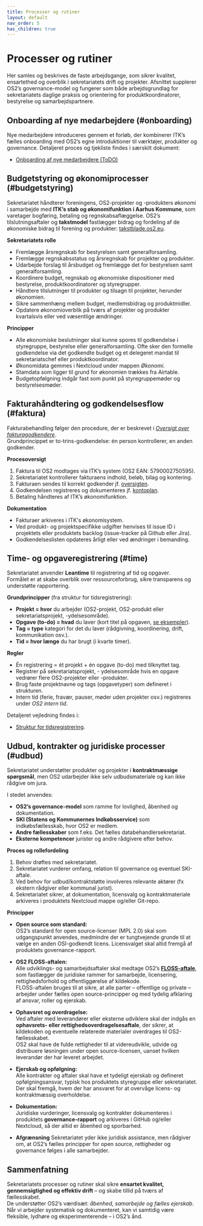 ```yaml
---
title: Processer og rutiner
layout: default
nav_order: 5
has_children: true
---
```


# Processer og rutiner  
Her samles og beskrives de faste arbejdsgange, som sikrer kvalitet, ensartethed og overblik i sekretariatets drift og projekter. Afsnittet supplerer OS2’s governance-model og fungerer som både arbejdsgrundlag for sekretariatets daglige praksis og orientering for produktkoordinatorer, bestyrelse og samarbejdspartnere.


## Onboarding af nye medarbejdere (#onboarding)
Nye medarbejdere introduceres gennem et forløb, der kombinerer ITK’s fælles onboarding med OS2’s egne introduktioner til værktøjer, produkter og governance. Detaljeret proces og tjekliste findes i særskilt dokument:  

- [Onboarding af nye medarbejdere (ToDO)](processes/onboarding_medarbejder)


## Budgetstyring og økonomiprocesser (#budgetstyring)
Sekretariatet håndterer foreningens, OS2-projekter og -produkters økonomi i samarbejde med **ITK’s stab og økonomifunktion i Aarhus Kommune**, som varetager bogføring, betaling og regnskabsaflæggelse. OS2’s tilslutningsaftaler og **takstmodel** fastlægger bidrag og fordeling af de økonomiske bidrag til forening og produkter: [takstblade.os2.eu](https://takstblade.os2.eu).

**Sekretariatets rolle**
- Fremlægge årsregnskab for bestyrelsen samt generalforsamling.  
- Fremlægge regnskabsstatus og årsregnskab for projekter og produkter.    
- Udarbejde forslag til årsbudget og fremlægge det for bestyrelsen samt generalforsamling.  
- Koordinere budget, regnskab og økonomiske dispositioner med bestyrelse, produktkoordinatorer og styregrupper.  
- Håndtere tilslutninger til produkter og tilsagn til projekter, herunder økonomien.  
- Sikre sammenhæng mellem budget, medlemsbidrag og produktmidler.  
- Opdatere økonomioverblik på tværs af projekter og produkter kvartalsvis eller ved væsentlige ændringer.  

**Principper**
- Alle økonomiske beslutninger skal kunne spores til godkendelse i styregruppe, bestyrelse eller generalforsamling. Ofte sker den formelle godkendelse via det godkendte budget og et delegeret mandat til sekretariatschef eller produktkoordinator.  
- Økonomidata gemmes i Nextcloud under mappen *Økonomi*.  
- Stamdata som ligger til grund for økonomien trækkes fra Airtable.  
- Budgetopfølgning indgår fast som punkt på styregruppemøder og bestyrelsesmøder.  


## Fakturahåndtering og godkendelsesflow (#faktura)
Fakturabehandling følger den procedure, der er beskrevet i *[Oversigt over fakturagodkendere](processes/os2_faktura_godkender)*.  
Grundprincippet er to-trins-godkendelse: én person kontrollerer, en anden godkender.

**Procesoversigt**
1. Faktura til OS2 modtages via ITK’s system (OS2 EAN: 5790002750595).  
2. Sekretariatet kontrollerer fakturaens indhold, beløb, bilag og kontering.  
3. Fakturaen sendes til korrekt godkender jf. [oversigten](processes/os2_faktura_godkender).  
4. Godkendelsen registreres og dokumenteres jf. [kontoplan](processes/os2_kontoplaner).  
5. Betaling håndteres af ITK’s økonomifunktion.  

**Dokumentation**
- Fakturaer arkiveres i ITK's økonomisystem.  
- Ved produkt- og projektspecifikke udgifter henvises til issue ID i projektets eller produktets backlog (issue-tracker på Github eller Jira).  
- Godkendelseslisten opdateres årligt eller ved ændringer i bemanding.


## Time- og opgaveregistrering (#time)
Sekretariatet anvender **Leantime** til registrering af tid og opgaver.  
Formålet er at skabe overblik over ressourceforbrug, sikre transparens og understøtte rapportering.

**Grundprincipper** (fra struktur for tidsregistrering):
- **Projekt = hvor** du arbejder (OS2-projekt, OS2-produkt eller sekretariatsprojekt, -ydelsesområde).  
- **Opgave (to-do) = hvad** du laver (kort titel på opgaven, [se eksempler](processes/task_examples)).  
- **Tag = type** kategori for det du laver (rådgivning, koordinering, drift, kommunikation osv.).
- **Tid = hvor længe** du har brugt (i kvarte timer).  

**Regler**
- Én registrering = ét projekt + én opgave (to-do) med tilknyttet tag.  
- Registrer på sekretariatsprojekt, - ydelsesområde hvis en opgave vedrører flere OS2-projekter eller -produkter.  
- Brug faste projektnavne og tags (opgavetyper) som defineret i strukturen.  
- Intern tid (ferie, fravær, pauser, møder uden projekter osv.) registreres under *OS2 intern tid*.  

Detaljeret vejledning findes i:  
- [Struktur for tidsregistrering](processes/os2_tidsregistrering).


## Udbud, kontrakter og juridiske processer (#udbud)
Sekretariatet understøtter produkter og projekter i **kontraktmæssige spørgsmål**, men OS2 udarbejder ikke selv udbudsmateriale og kan ikke rådgive om jura.  

I stedet anvendes:
- **OS2’s governance-model** som ramme for lovlighed, åbenhed og dokumentation.  
- **SKI (Statens og Kommunernes Indkøbsservice)** som indkøbsfællesskab, hvor OS2 er medlem.  
- **Andre fællesskaber** som f.eks. Det fælles databehandlersekretariat.
- **Eksterne kompetencer** jurister og andre rådgivere efter behov.  

**Proces og rollefordeling**
1. Behov drøftes med sekretariatet.  
2. Sekretariatet vurderer omfang, relation til governance og eventuel SKI-aftale.  
3. Ved behov for udbud/kontraktstøtte involveres relevante aktører (fx ekstern rådgiver eller kommunal jurist).  
4. Sekretariatet sikrer, at dokumentation, licensvalg og kontraktmateriale arkiveres i produktets Nextcloud mappe og/eller Git-repo.  

**Principper**

- **Open source som standard:**  
  OS2’s standard for open source-licenser (MPL 2.0) skal som udgangspunkt anvendes, medmindre der er tungtvejende grunde til at vælge en anden OSI-godkendt licens. Licensvalget skal altid fremgå af produktets governance-rapport.  

- **OS2 FLOSS-aftalen:**  
  Alle udviklings- og samarbejdsaftaler skal medtage OS2’s **[FLOSS-aftale](https://boks.os2.eu/s/L7PArJkrBcpnWe8)**, som fastlægger de juridiske rammer for samarbejde, licensering, rettighedsforhold og offentliggørelse af kildekode.  
  FLOSS-aftalen bruges til at sikre, at alle parter – offentlige og private – arbejder under fælles open source-principper og med tydelig afklaring af ansvar, roller og ejerskab.

- **Ophavsret og overdragelse:**  
  Ved aftaler med leverandører eller eksterne udviklere skal der indgås en **ophavsrets- eller rettighedsoverdragelsesaftale**, der sikrer, at kildekoden og eventuelle relaterede materialer overdrages til OS2-fællesskabet.  
  OS2 skal have de fulde rettigheder til at videreudvikle, udvide og distribuere løsningen under open source-licensen, uanset hvilken leverandør der har leveret arbejdet.

- **Ejerskab og opfølgning:**  
  Alle kontrakter og aftaler skal have et tydeligt ejerskab og defineret opfølgningsansvar, typisk hos produktets styregruppe eller sekretariatet.  
  Der skal fremgå, hvem der har ansvaret for at overvåge licens- og kontraktmæssig overholdelse.

- **Dokumentation:**  
  Juridiske vurderinger, licensvalg og kontrakter dokumenteres i produktets **governance-rapport** og arkiveres i GitHub og/eller Nextcloud, så der altid er åbenhed og sporbarhed.

- **Afgrænsning**
  Sekretariatet yder ikke juridisk assistance, men rådgiver om, at OS2’s fælles principper for open source, rettigheder og governance følges i alle samarbejder.


## Sammenfatning
Sekretariatets processer og rutiner skal sikre **ensartet kvalitet, gennemsigtighed og effektiv drift** – og skabe tillid på tværs af fællesskabet.  
De understøtter OS2’s værdisæt: *åbenhed, samarbejde og fælles ejerskab*.  
Når vi arbejder systematisk og dokumenteret, kan vi samtidig være fleksible, lydhøre og eksperimenterende – i OS2’s ånd.
